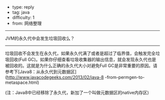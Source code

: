 - type: reply
- tag: java
- difficulty:  1
- from: 网络整理

--------

JVM的永久代中会发生垃圾回收么？

---------

垃圾回收不会发生在永久代，如果永久代满了或者是超过了临界值，会触发完全垃圾回收(Full
GC)。如果你仔细查看垃圾收集器的输出信息，就会发现永久代也是被回收的。这就是为什么正确的永久代大小对避免Full
GC是非常重要的原因。请参考下[Java8：从永久代到元数据区](http://www.javacodegeeks.com/2013/02/java-8
-from-permgen-to-metaspace.html)

(注：Java8中已经移除了永久代，新加了一个叫做元数据区的native内存区)

